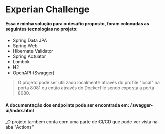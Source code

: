 # Experian Challenge

#### Essa é minha solução para o desafio proposto, foram colocadas as seguintes tecnologias no projeto: 

- Spring Data JPA
- Spring Web
- Hibernate Validator
- Spring Actuator
- Lombok
- H2
- OpenAPI (Swagger)

> O projeto pode ser utilizado localmente através do profile "local" na porta 8081 ou então através do Dockerfile sendo exposta a porta 8080.


#### A documentação dos endpoints pode ser encontrada em: /swagger-ui/index.html

_O projeto também conta com uma parte de CI/CD que pode ver vista na aba "Actions" 